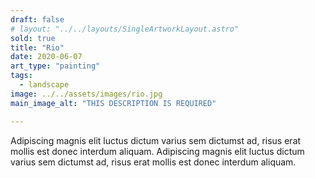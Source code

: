 ```yaml
---
draft: false
# layout: "../../layouts/SingleArtworkLayout.astro"
sold: true
title: "Rio"
date: 2020-06-07
art_type: "painting"
tags: 
  - landscape
image: ../../assets/images/rio.jpg
main_image_alt: "THIS DESCRIPTION IS REQUIRED"

---
```


Adipiscing magnis elit luctus dictum varius sem dictumst ad, risus erat mollis est donec interdum aliquam. Adipiscing magnis elit luctus dictum varius sem dictumst ad, risus erat mollis est donec interdum aliquam.
